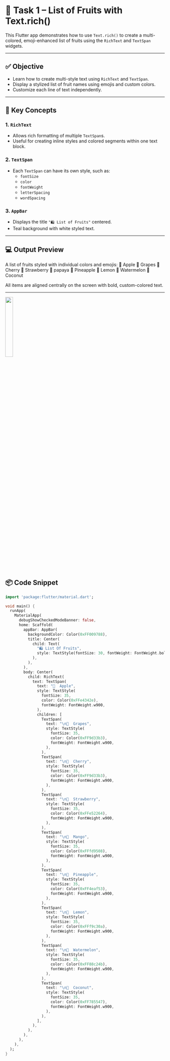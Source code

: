 # 🍎 Task 1 – List of Fruits with Text.rich()

This Flutter app demonstrates how to use `Text.rich()` to create a multi-colored, emoji-enhanced list of fruits using the `RichText` and `TextSpan` widgets.

---

## ✅ Objective

- Learn how to create multi-style text using `RichText` and `TextSpan`.
- Display a stylized list of fruit names using emojis and custom colors.
- Customize each line of text independently.

---

## 🧠 Key Concepts

### 1. `RichText`
- Allows rich formatting of multiple `TextSpan`s.
- Useful for creating inline styles and colored segments within one text block.

### 2. `TextSpan`
- Each `TextSpan` can have its own style, such as:
  - `fontSize`
  - `color`
  - `fontWeight`
  - `letterSpacing`
  - `wordSpacing`

### 3. `AppBar`
- Displays the title `"🛍️ List of Fruits"` centered.
- Teal background with white styled text.

---

## 💻 Output Preview

A list of fruits styled with individual colors and emojis:
🍎 Apple
🍇 Grapes
🍒 Cherry
🍓 Strawberry
🍠 papaya
🍍 Pineapple
🍋 Lemon
🍉 Watermelon
🥥 Coconut


All items are aligned centrally on the screen with bold, custom-colored text.

---
  <img src="https://github.com/user-attachments/assets/a8ab51d3-ddb0-4ba6-b83b-55ae2a5398da" width="22%">

## 📦 Code Snippet

```dart
import 'package:flutter/material.dart';

void main() {
  runApp(
    MaterialApp(
      debugShowCheckedModeBanner: false,
      home: Scaffold(
        appBar: AppBar(
          backgroundColor: Color(0xFF009788),
          title: Center(
            child: Text(
              "🛍️ List Of Fruits",
              style: TextStyle(fontSize: 30, fontWeight: FontWeight.bold),
            ),
          ),
        ),
        body: Center(
          child: RichText(
            text: TextSpan(
              text: "🍎  Apple",
              style: TextStyle(
                fontSize: 35,
                color: Color(0xFFe4342e),
                fontWeight: FontWeight.w900,
              ),
              children: [
                TextSpan(
                  text: "\n🍇  Grapes",
                  style: TextStyle(
                    fontSize: 35,
                    color: Color(0xFF9d33b3),
                    fontWeight: FontWeight.w900,
                  ),
                ),
                TextSpan(
                  text: "\n🍒  Cherry",
                  style: TextStyle(
                    fontSize: 35,
                    color: Color(0xFF9d33b3),
                    fontWeight: FontWeight.w900,
                  ),
                ),
                TextSpan(
                  text: "\n🍓  Strawberry",
                  style: TextStyle(
                    fontSize: 35,
                    color: Color(0xFFe52264),
                    fontWeight: FontWeight.w900,
                  ),
                ),
                TextSpan(
                  text: "\n🥭  Mango",
                  style: TextStyle(
                    fontSize: 35,
                    color: Color(0xFFfd9508),
                    fontWeight: FontWeight.w900,
                  ),
                ),
                TextSpan(
                  text: "\n🍍  Pineapple",
                  style: TextStyle(
                    fontSize: 35,
                    color: Color(0xFF4eaf53),
                    fontWeight: FontWeight.w900,
                  ),
                ),
                TextSpan(
                  text: "\n🍋  Lemon",
                  style: TextStyle(
                    fontSize: 35,
                    color: Color(0xFFf9c30a),
                    fontWeight: FontWeight.w900,
                  ),
                ),
                TextSpan(
                  text: "\n🍉  Watermelon",
                  style: TextStyle(
                    fontSize: 35,
                    color: Color(0xFF88c24b),
                    fontWeight: FontWeight.w900,
                  ),
                ),
                TextSpan(
                  text: "\n🥥  Coconut",
                  style: TextStyle(
                    fontSize: 35,
                    color: Color(0xFF785547),
                    fontWeight: FontWeight.w900,
                  ),
                ),
              ],
            ),
          ),
        ),
      ),
    ),
  );
}
